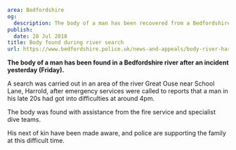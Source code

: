 ```yaml
area: Bedfordshire
og:
  description: The body of a man has been recovered from a Bedfordshire river after an incident yesterday (Friday).
publish:
  date: 28 Jul 2018
title: Body found during river search
url: https://www.bedfordshire.police.uk/news-and-appeals/body-river-harrold-july2018
```

**The body of a man has been found in a Bedfordshire river after an incident yesterday (Friday).**

A search was carried out in an area of the river Great Ouse near School Lane, Harrold, after emergency services were called to reports that a man in his late 20s had got into difficulties at around 4pm.

The body was found with assistance from the fire service and specialist dive teams.

His next of kin have been made aware, and police are supporting the family at this difficult time.
